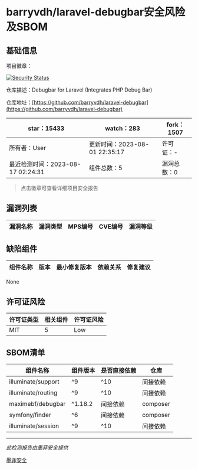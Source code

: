 # barryvdh/laravel-debugbar安全风险及SBOM

## 基础信息

项目徽章：

[![Security Status](https://www.murphysec.com/platform3/v31/badge/1691878429774729216.svg)](https://www.murphysec.com/console/report/1691878429426601984/1691878429774729216)

仓库描述：Debugbar for Laravel (Integrates PHP Debug Bar)

仓库地址：[https://github.com/barryvdh/laravel-debugbar](https://github.com/barryvdh/laravel-debugbar)

| star：15433 | watch：283 | fork：1507 |
| ----------- | -------------- | ------------ |
| 所有者：User | 更新时间：2023-08-01 22:35:17 | 许可证：- |
| 最近检测时间：2023-08-17 02:24:31 | 组件总数：5 | 漏洞总数：0 |

> 点击徽章可查看详细项目安全报告



## 漏洞列表

| 漏洞名称 | 漏洞类型 | MPS编号 | CVE编号 | 漏洞等级 |
| ------- | ------ | ------- | ------ | ----- |





## 缺陷组件

| 组件名称 | 版本 | 最小修复版本 | 依赖关系 | 修复建议 |
| -------- | ---- | ------------ | -------- | -------- |
None




## 许可证风险

| 许可证类型 | 相关组件 | 许可证风险 |
| ---------- | -------- | ---------- |
|MIT|5|Low|




## SBOM清单

| 组件名称 | 组件版本 | 是否直接依赖 | 仓库 |
| -------- | -------- | ------------ | ---- |
|illuminate/support|^9|^10|间接依赖|composer|
|illuminate/routing|^9|^10|间接依赖|composer|
|maximebf/debugbar|^1.18.2|间接依赖|composer|
|symfony/finder|^6|间接依赖|composer|
|illuminate/session|^9|^10|间接依赖|composer|


------

*此检测报告由墨菲安全提供*

[墨菲安全](www.murphysec.com)